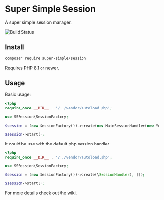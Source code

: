 # Super Simple Session
A super simple session manager.

![Build Status](https://github.com/alextodorov/super-simple-session/actions/workflows/phpunit.yml/badge.svg?branch=main)

Install
-------

```sh
composer require super-simple/session
```

Requires PHP 8.1 or newer.

Usage
-----

Basic usage:

```php
<?php
require_once __DIR__ . '/../vendor/autoload.php';

use SSSession\SessionFactory;

$session = (new SessionFactory())->create(new MainSessionHandler(new YourStorage()), []);

$session->start();
```

It could be use with the default php session handler.

```php
<?php
require_once __DIR__ . '/../vendor/autoload.php';

use SSSession\SessionFactory;

$session = (new SessionFactory())->create(\SessionHandler), []);

$session->start();
```

For more details check out the [wiki].

[wiki]: https://github.com/alextodorov/super-simple-session/wiki